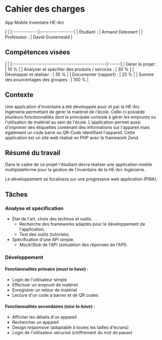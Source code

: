 # Cahier des charges

App Mobile Inventaire HE-Arc

|                                 |
|:-------------|:-----------------|
| Étudiant :   | Armand Delessert |
| Professeur : | David Grunenwald |


## Compétences visées

|                                                         |
|:------------------------------------------------|------:|
| Gérer le projet :                               |  10 % |
| Analyser et spécifier des produits / services : |  30 % |
| Développer et réaliser :                        |  35 % |
| Documenter (rapport) :                          |  25 % |
| Somme des pourcentages des groupes :            | 100 % |


## Contexte
Une application d'inventaire a été développée pour et par la HE-Arc Ingénierie permettant de gérer le matériel de l'école. Celle-ci possède plusieurs fonctionnalités dont la principale consiste à gérer les emprunts ou l'utilisation de matériel au sein de l'école. L'application permet aussi d'imprimer des étiquettes contenant des informations sur l'appareil mais également un code barre ou QR-Code identifiant l'appareil. Cette application est un site web réalisé en PHP avec le framework Zend.


## Résumé du travail
Dans le cadre de ce projet l'étudiant devra réaliser une application mobile multiplateforme pour la gestion de l'inventaire de la HE-Arc Ingénierie.

Le développement se focalisera sur une progressive web application (PWA).


## Tâches
### Analyse et spécification
* État de l'art, choix des technos et outils.
  * Recherche des frameworks adaptés pour le développement de l'application.
  * Test des outils (tutoriels).
* Spécification d'une API simple.
  * _Mock_/_Stub_ de l'API (simulation des réponses de l'API).


### Développement
#### Fonctionnalités primaire (_must to have_) :
* Login de l'utilisateur simple
* Effectuer un emprunt de matériel
* Enregistrer un retour de matériel
* Lecture d'un code à barres et de QR codes

#### Fonctionnalités secondaires (_nice to have_) :
* Afficher les détails d'un appareil
* Rechercher un appareil
* Design _responsive_ (adaptable à toutes les tailles d'écrans)
* Login de l'utilisateur sécurisé (chiffrement du mot de passe)